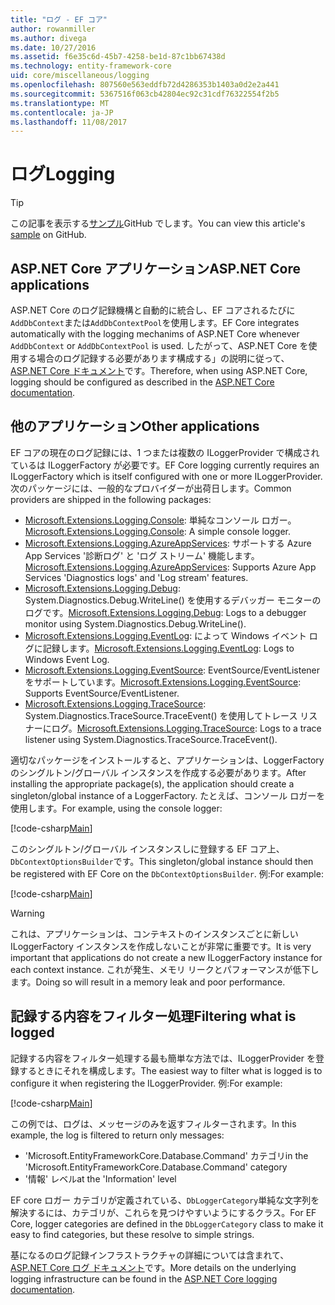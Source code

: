 ```yaml
---
title: "ログ - EF コア"
author: rowanmiller
ms.author: divega
ms.date: 10/27/2016
ms.assetid: f6e35c6d-45b7-4258-be1d-87c1bb67438d
ms.technology: entity-framework-core
uid: core/miscellaneous/logging
ms.openlocfilehash: 807560e563eddfb72d4286353b1403a0d2e2a441
ms.sourcegitcommit: 5367516f063cb42804ec92c31cdf76322554f2b5
ms.translationtype: MT
ms.contentlocale: ja-JP
ms.lasthandoff: 11/08/2017
---
```

# <a name="logging"></a><span data-ttu-id="744bd-102">ログ</span><span class="sxs-lookup"><span data-stu-id="744bd-102">Logging</span></span>

> [!TIP]  
> <span data-ttu-id="744bd-103">この記事を表示する[サンプル](https://github.com/aspnet/EntityFramework.Docs/tree/master/samples/core/Miscellaneous/Logging)GitHub でします。</span><span class="sxs-lookup"><span data-stu-id="744bd-103">You can view this article's [sample](https://github.com/aspnet/EntityFramework.Docs/tree/master/samples/core/Miscellaneous/Logging) on GitHub.</span></span>

## <a name="aspnet-core-applications"></a><span data-ttu-id="744bd-104">ASP.NET Core アプリケーション</span><span class="sxs-lookup"><span data-stu-id="744bd-104">ASP.NET Core applications</span></span>

<span data-ttu-id="744bd-105">ASP.NET Core のログ記録機構と自動的に統合し、EF コアされるたびに`AddDbContext`または`AddDbContextPool`を使用します。</span><span class="sxs-lookup"><span data-stu-id="744bd-105">EF Core integrates automatically with the logging mechanims of ASP.NET Core whenever `AddDbContext` or `AddDbContextPool` is used.</span></span> <span data-ttu-id="744bd-106">したがって、ASP.NET Core を使用する場合のログ記録する必要があります構成する」の説明に従って、 [ASP.NET Core ドキュメント](https://docs.microsoft.com/en-us/aspnet/core/fundamentals/logging?tabs=aspnetcore2x)です。</span><span class="sxs-lookup"><span data-stu-id="744bd-106">Therefore, when using ASP.NET Core, logging should be configured as described in the [ASP.NET Core documentation](https://docs.microsoft.com/en-us/aspnet/core/fundamentals/logging?tabs=aspnetcore2x).</span></span>

## <a name="other-applications"></a><span data-ttu-id="744bd-107">他のアプリケーション</span><span class="sxs-lookup"><span data-stu-id="744bd-107">Other applications</span></span>

<span data-ttu-id="744bd-108">EF コアの現在のログ記録には、1 つまたは複数の ILoggerProvider で構成されているは ILoggerFactory が必要です。</span><span class="sxs-lookup"><span data-stu-id="744bd-108">EF Core logging currently requires an ILoggerFactory which is itself configured with one or more ILoggerProvider.</span></span> <span data-ttu-id="744bd-109">次のパッケージには、一般的なプロバイダーが出荷日します。</span><span class="sxs-lookup"><span data-stu-id="744bd-109">Common providers are shipped in the following packages:</span></span>

* <span data-ttu-id="744bd-110">[Microsoft.Extensions.Logging.Console](https://www.nuget.org/packages/Microsoft.Extensions.Logging.Console/): 単純なコンソール ロガー。</span><span class="sxs-lookup"><span data-stu-id="744bd-110">[Microsoft.Extensions.Logging.Console](https://www.nuget.org/packages/Microsoft.Extensions.Logging.Console/): A simple console logger.</span></span>
* <span data-ttu-id="744bd-111">[Microsoft.Extensions.Logging.AzureAppServices](https://www.nuget.org/packages/Microsoft.Extensions.Logging.AzureAppServices/): サポートする Azure App Services '診断ログ' と 'ログ ストリーム' 機能します。</span><span class="sxs-lookup"><span data-stu-id="744bd-111">[Microsoft.Extensions.Logging.AzureAppServices](https://www.nuget.org/packages/Microsoft.Extensions.Logging.AzureAppServices/): Supports Azure App Services 'Diagnostics logs' and 'Log stream' features.</span></span>
* <span data-ttu-id="744bd-112">[Microsoft.Extensions.Logging.Debug](https://www.nuget.org/packages/Microsoft.Extensions.Logging.Debug/): System.Diagnostics.Debug.WriteLine() を使用するデバッガー モニターのログです。</span><span class="sxs-lookup"><span data-stu-id="744bd-112">[Microsoft.Extensions.Logging.Debug](https://www.nuget.org/packages/Microsoft.Extensions.Logging.Debug/): Logs to a debugger monitor using System.Diagnostics.Debug.WriteLine().</span></span>
* <span data-ttu-id="744bd-113">[Microsoft.Extensions.Logging.EventLog](https://www.nuget.org/packages/Microsoft.Extensions.Logging.EventLog/): によって Windows イベント ログに記録します。</span><span class="sxs-lookup"><span data-stu-id="744bd-113">[Microsoft.Extensions.Logging.EventLog](https://www.nuget.org/packages/Microsoft.Extensions.Logging.EventLog/): Logs to Windows Event Log.</span></span>
* <span data-ttu-id="744bd-114">[Microsoft.Extensions.Logging.EventSource](https://www.nuget.org/packages/Microsoft.Extensions.Logging.EventSource/): EventSource/EventListener をサポートしています。</span><span class="sxs-lookup"><span data-stu-id="744bd-114">[Microsoft.Extensions.Logging.EventSource](https://www.nuget.org/packages/Microsoft.Extensions.Logging.EventSource/): Supports EventSource/EventListener.</span></span>
* <span data-ttu-id="744bd-115">[Microsoft.Extensions.Logging.TraceSource](https://www.nuget.org/packages/Microsoft.Extensions.Logging.TraceSource/): System.Diagnostics.TraceSource.TraceEvent() を使用してトレース リスナーにログ。</span><span class="sxs-lookup"><span data-stu-id="744bd-115">[Microsoft.Extensions.Logging.TraceSource](https://www.nuget.org/packages/Microsoft.Extensions.Logging.TraceSource/): Logs to a trace listener using System.Diagnostics.TraceSource.TraceEvent().</span></span>

<span data-ttu-id="744bd-116">適切なパッケージをインストールすると、アプリケーションは、LoggerFactory のシングルトン/グローバル インスタンスを作成する必要があります。</span><span class="sxs-lookup"><span data-stu-id="744bd-116">After installing the appropriate package(s), the application should create a singleton/global instance of a LoggerFactory.</span></span> <span data-ttu-id="744bd-117">たとえば、コンソール ロガーを使用します。</span><span class="sxs-lookup"><span data-stu-id="744bd-117">For example, using the console logger:</span></span>

[!code-csharp[Main](../../../samples/core/Miscellaneous/Logging/Logging/BloggingContext.cs#DefineLoggerFactory)]

<span data-ttu-id="744bd-118">このシングルトン/グローバル インスタンスしに登録する EF コア上、`DbContextOptionsBuilder`です。</span><span class="sxs-lookup"><span data-stu-id="744bd-118">This singleton/global instance should then be registered with EF Core on the `DbContextOptionsBuilder`.</span></span> <span data-ttu-id="744bd-119">例:</span><span class="sxs-lookup"><span data-stu-id="744bd-119">For example:</span></span>

[!code-csharp[Main](../../../samples/core/Miscellaneous/Logging/Logging/BloggingContext.cs#RegisterLoggerFactory)]

> [!WARNING]
> <span data-ttu-id="744bd-120">これは、アプリケーションは、コンテキストのインスタンスごとに新しい ILoggerFactory インスタンスを作成しないことが非常に重要です。</span><span class="sxs-lookup"><span data-stu-id="744bd-120">It is very important that applications do not create a new ILoggerFactory instance for each context instance.</span></span> <span data-ttu-id="744bd-121">これが発生、メモリ リークとパフォーマンスが低下します。</span><span class="sxs-lookup"><span data-stu-id="744bd-121">Doing so will result in a memory leak and poor performance.</span></span>

## <a name="filtering-what-is-logged"></a><span data-ttu-id="744bd-122">記録する内容をフィルター処理</span><span class="sxs-lookup"><span data-stu-id="744bd-122">Filtering what is logged</span></span>

<span data-ttu-id="744bd-123">記録する内容をフィルター処理する最も簡単な方法では、ILoggerProvider を登録するときにそれを構成します。</span><span class="sxs-lookup"><span data-stu-id="744bd-123">The easiest way to filter what is logged is to configure it when registering the ILoggerProvider.</span></span> <span data-ttu-id="744bd-124">例:</span><span class="sxs-lookup"><span data-stu-id="744bd-124">For example:</span></span>

[!code-csharp[Main](../../../samples/core/Miscellaneous/Logging/Logging/BloggingContextWithFiltering.cs#DefineLoggerFactory)]

<span data-ttu-id="744bd-125">この例では、ログは、メッセージのみを返すフィルターされます。</span><span class="sxs-lookup"><span data-stu-id="744bd-125">In this example, the log is filtered to return only messages:</span></span>
 * <span data-ttu-id="744bd-126">'Microsoft.EntityFrameworkCore.Database.Command' カテゴリ</span><span class="sxs-lookup"><span data-stu-id="744bd-126">in the 'Microsoft.EntityFrameworkCore.Database.Command' category</span></span>
 * <span data-ttu-id="744bd-127">'情報' レベル</span><span class="sxs-lookup"><span data-stu-id="744bd-127">at the 'Information' level</span></span>

<span data-ttu-id="744bd-128">EF core ロガー カテゴリが定義されている、`DbLoggerCategory`単純な文字列を解決するには、カテゴリが、これらを見つけやすいようにするクラス。</span><span class="sxs-lookup"><span data-stu-id="744bd-128">For EF Core, logger categories are defined in the `DbLoggerCategory` class to make it easy to find categories, but these resolve to simple strings.</span></span>

<span data-ttu-id="744bd-129">基になるのログ記録インフラストラクチャの詳細については含まれて、 [ASP.NET Core ログ ドキュメント](https://docs.microsoft.com/en-us/aspnet/core/fundamentals/logging?tabs=aspnetcore2x)です。</span><span class="sxs-lookup"><span data-stu-id="744bd-129">More details on the underlying logging infrastructure can be found in the [ASP.NET Core logging documentation](https://docs.microsoft.com/en-us/aspnet/core/fundamentals/logging?tabs=aspnetcore2x).</span></span>